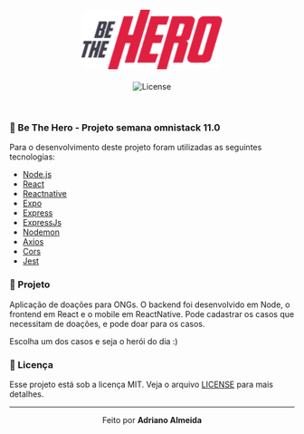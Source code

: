 <h4 align="center">
<img src="./logo.png" width="250px" /><br>
 
</h4>
<p align="center">
  
  <img alt="License" src="https://img.shields.io/badge/license-MIT-red">
</p>

<br>

### :rocket: Be The Hero - Projeto semana omnistack 11.0
Para o desenvolvimento deste projeto foram utilizadas as seguintes tecnologias:

- [Node.js](https://nodejs.org/en/)
- [React](https://reactjs.org/)
- [Reactnative](https://reactnative.dev/)
- [Expo](https://expo.io/)
- [Express](https://expressjs.com/pt-br/)
- [ExpressJs](https://expressjs.com/pt-br/)
- [Nodemon](https://www.npmjs.com/package/nodemon)
- [Axios](https://www.npmjs.com/package/axios)
- [Cors](https://www.npmjs.com/package/cors)
- [Jest](https://www.npmjs.com/package/jest)

### :muscle: Projeto

Aplicação de doações para ONGs. O backend foi desenvolvido em Node, o frontend em React e o mobile em ReactNative. Pode cadastrar os casos que necessitam de doações, e pode doar para os casos.

Escolha um dos casos e seja o herói do dia :)

### :memo: Licença

Esse projeto está sob a licença MIT. Veja o arquivo [LICENSE](LICENSE.md) para mais detalhes.

---

<p align="center">Feito  por <strong>Adriano Almeida</p>